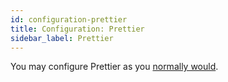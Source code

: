 ```yaml
---
id: configuration-prettier
title: Configuration: Prettier
sidebar_label: Prettier
---
```


You may configure Prettier as you [normally would](https://prettier.io/docs/en/configuration.html).